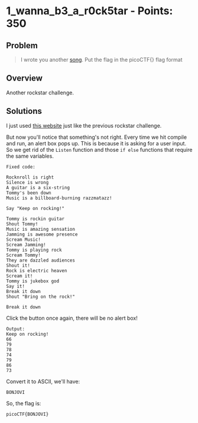 # 1_wanna_b3_a_r0ck5tar - Points: 350

## Problem
> I wrote you another [song](https://2019shell1.picoctf.com/static/ec882df63f9d0cfb8505879e0bc48c88/lyrics.txt). Put the flag in the picoCTF{} flag format

## Overview

Another rockstar challenge.


## Solutions

I just used [this website](https://codewithrockstar.com/online) just like the previous rockstar challenge. 

But now you'll notice that something's not right. Every time we hit compile and run, an alert box pops up. This is because it is asking for a user input. So we get rid of the ```Listen``` function and those ```if else``` functions that require the same variables.

```
Fixed code:

Rocknroll is right              
Silence is wrong                
A guitar is a six-string        
Tommy's been down               
Music is a billboard-burning razzmatazz!
                
Say "Keep on rocking!"                

Tommy is rockin guitar
Shout Tommy!                    
Music is amazing sensation 
Jamming is awesome presence
Scream Music!                   
Scream Jamming!                 
Tommy is playing rock           
Scream Tommy!       
They are dazzled audiences                  
Shout it!
Rock is electric heaven                     
Scream it!
Tommy is jukebox god            
Say it!                                     
Break it down
Shout "Bring on the rock!"
              
Break it down 
```
Click the button once again, there will be no alert box!
```
Output:
Keep on rocking!
66
79
78
74
79
86
73
```

Convert it to ASCII, we'll have:

```
BONJOVI
```

So, the flag is:
```
picoCTF{BONJOVI}
```
